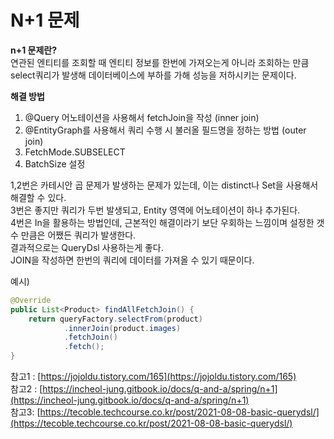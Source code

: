# N+1 문제

**n+1 문제란?**  
연관된 엔티티를 조회할 때 엔티티 정보를 한번에 가져오는게 아니라 조회하는 만큼 select쿼리가 발생해 데이터베이스에 부하를 가해 성능을 저하시키는 문제이다.

**해결 방법**
1. @Query 어노테이션을 사용해서 fetchJoin을 작성 (inner join)
2. @EntityGraph를 사용해서 쿼리 수행 시 불러올 필드명을 정하는 방법 (outer join)
3. FetchMode.SUBSELECT
4. BatchSize 설정

1,2번은 카테시안 곱 문제가 발생하는 문제가 있는데, 이는 distinct나 Set을 사용해서 해결할 수 있다.   
3번은 좋지만 쿼리가 두번 발생되고, Entity 영역에 어노테이션이 하나 추가된다.   
4번은 In을 활용하는 방법인데, 근본적인 해결이라기 보단 우회하는 느낌이며 설정한 갯수 만큼은 어쨌든 쿼리가 발생한다.   
결과적으로는 QueryDsl 사용하는게 좋다.   
JOIN을 작성하면 한번의 쿼리에 데이터를 가져올 수 있기 때문이다.

예시)   
```java
@Override
public List<Product> findAllFetchJoin() {
    return queryFactory.selectFrom(product)
            .innerJoin(product.images)
            .fetchJoin()
            .fetch();
}
```

참고1  : [https://jojoldu.tistory.com/165](https://jojoldu.tistory.com/165)  
참고2 : [https://incheol-jung.gitbook.io/docs/q-and-a/spring/n+1](https://incheol-jung.gitbook.io/docs/q-and-a/spring/n+1)  
참고3: [https://tecoble.techcourse.co.kr/post/2021-08-08-basic-querydsl/](https://tecoble.techcourse.co.kr/post/2021-08-08-basic-querydsl/)  
